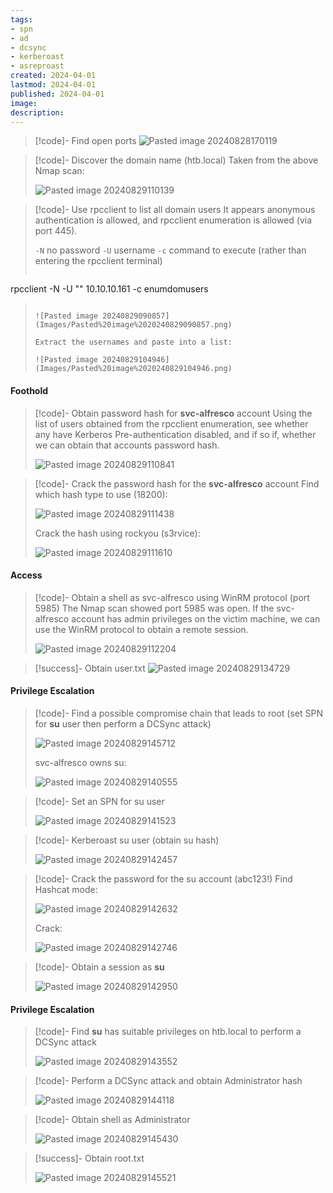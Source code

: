 ```yaml
---
tags:
- spn
- ad
- dcsync
- kerberoast
- asreproast
created: 2024-04-01
lastmod: 2024-04-01
published: 2024-04-01
image:
description: 
---
```


>[!code]- Find open ports
>![Pasted image 20240828170119](Images/Pasted%20image%2020240828170119.png)

>[!code]- Discover the domain name (htb.local)
>Taken from the above Nmap scan:
>
>![Pasted image 20240829110139](Images/Pasted%20image%2020240829110139.png)

>[!code]- Use rpcclient to list all domain users
>It appears anonymous authentication is allowed, and rpcclient enumeration is allowed (via port 445).
>
>`-N` no password
>`-U` username
>`-c` command to execute (rather than entering the rpcclient terminal)
> ```powershell
rpcclient -N -U "" 10.10.10.161 -c enumdomusers
>```
>
>![Pasted image 20240829090857](Images/Pasted%20image%2020240829090857.png)
>
>Extract the usernames and paste into a list:
>
>![Pasted image 20240829104946](Images/Pasted%20image%2020240829104946.png)
#### Foothold

>[!code]- Obtain password hash for **svc-alfresco** account
>Using the list of users obtained from the rpcclient enumeration, see whether any have Kerberos Pre-authentication disabled, and if so if, whether we can obtain that accounts password hash.
>
>![Pasted image 20240829110841](Images/Pasted%20image%2020240829110841.png)

>[!code]- Crack the password hash for the **svc-alfresco** account
>Find which hash type to use (18200):
>
>![Pasted image 20240829111438](Images/Pasted%20image%2020240829111438.png)
>
>Crack the hash using rockyou (s3rvice):
>
>![Pasted image 20240829111610](Images/Pasted%20image%2020240829111610.png)
#### Access

>[!code]- Obtain a shell as svc-alfresco using WinRM protocol (port 5985)
>The Nmap scan showed port 5985 was open. If the svc-alfresco account has admin privileges on the victim machine, we can use the WinRM protocol to obtain a remote session.
>
>![Pasted image 20240829112204](Images/Pasted%20image%2020240829112204.png)

>[!success]- Obtain user.txt
>![Pasted image 20240829134729](Images/Pasted%20image%2020240829134729.png)
#### Privilege Escalation

>[!code]- Find a possible compromise chain that leads to root (set SPN for **su** user then perform a DCSync attack)
>
>![Pasted image 20240829145712](Images/Pasted%20image%2020240829145712.png)
>
>svc-alfresco owns su:
>
>![Pasted image 20240829140555](Images/Pasted%20image%2020240829140555.png)

>[!code]- Set an SPN for su user
>
>![Pasted image 20240829141523](Images/Pasted%20image%2020240829141523.png)

>[!code]- Kerberoast su user (obtain su hash)
>
>![Pasted image 20240829142457](Images/Pasted%20image%2020240829142457.png)

>[!code]- Crack the password for the su account (abc123!)
>Find Hashcat mode:
>
>![Pasted image 20240829142632](Images/Pasted%20image%2020240829142632.png)
>
>Crack:
>
>![Pasted image 20240829142746](Images/Pasted%20image%2020240829142746.png)

>[!code]- Obtain a session as **su**
>
>![Pasted image 20240829142950](Images/Pasted%20image%2020240829142950.png)
#### Privilege Escalation

>[!code]- Find **su** has suitable privileges on htb.local to perform a DCSync attack
>
>![Pasted image 20240829143552](Images/Pasted%20image%2020240829143552.png)

>[!code]- Perform a DCSync attack and obtain Administrator hash
>
>![Pasted image 20240829144118](Images/Pasted%20image%2020240829144118.png)

>[!code]- Obtain shell as Administrator
>
>![Pasted image 20240829145430](Images/Pasted%20image%2020240829145430.png)

>[!success]- Obtain root.txt
>
>![Pasted image 20240829145521](Images/Pasted%20image%2020240829145521.png)